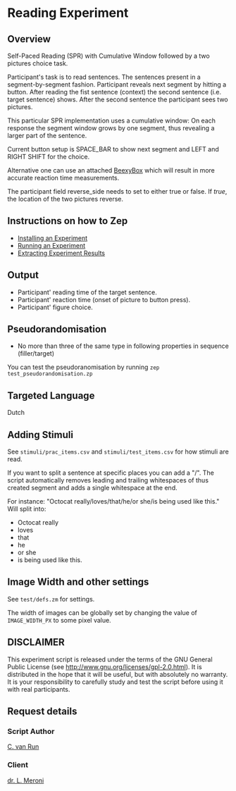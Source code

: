# Reading Experiment
## Overview
Self-Paced Reading (SPR) with Cumulative Window followed by a two pictures choice task.

Participant's task is to read sentences. The sentences present in a segment-by-segment fashion.
Participant reveals next segment by hitting a button.
After reading the fist sentence (context) the second sentence (i.e. target sentence) shows.
After the second sentence the participant sees two pictures.

This particular SPR implementation uses a cumulative window:
On each response the segment window grows by one segment, thus revealing a larger part of the sentence.

Current button setup is SPACE_BAR to show next segment and LEFT and RIGHT SHIFT for the choice.

Alternative one can use an attached [BeexyBox](http://www.beexy.org/responseboxes/) which will result in more accurate reaction time measurements.

The participant field reverse_side needs to set to either true or false. If _true_, the location of the two pictures reverse.

## Instructions on how to Zep
* [Installing an Experiment](https://www.beexy.nl/zep/wiki/doku.php?id=experiment:installing)
* [Running an Experiment](https://www.beexy.nl/zep/wiki/doku.php?id=experiment:running)
* [Extracting Experiment Results](https://www.beexy.nl/zep/wiki/doku.php?id=experiment:results)

## Output
* Participant' reading time of the target sentence.
* Participant' reaction time (onset of picture to button press).
* Participant' figure choice.

## Pseudorandomisation
* No more than three of the same type in following properties in sequence (filler/target)

You can test the pseudoranomisation by running
 `zep test_pseudorandomisation.zp`

## Targeted Language
Dutch

## Adding Stimuli
See `stimuli/prac_items.csv` and `stimuli/test_items.csv` for how stimuli are read.

If you want to split a sentence at specific places you can add a "/". The script automatically removes leading and trailing whitespaces of thus created segment and adds a single whitespace at the end.

For instance:
 "Octocat really/loves/that/he/or she/is being used like this."
Will split into:
* Octocat really
* loves
* that
* he
* or she
* is being used like this.

## Image Width and other settings
See `test/defs.zm` for settings.

The width of images can be globally set by changing the value of `IMAGE_WIDTH_PX` to some pixel value.

## DISCLAIMER
This experiment script is released under the terms of the GNU General Public License (see http://www.gnu.org/licenses/gpl-2.0.html). It is distributed in the hope that it will be useful, but with absolutely no warranty. It is your responsibility to carefully study and test the script before using it with real participants.

## Request details
### Script Author
[C. van Run](http://www.uu.nl/staff/CPAvanRun)
### Client
[dr. L. Meroni](https://www.uu.nl/staff/LMeroni/0)

